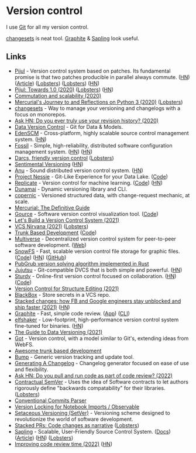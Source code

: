 # Version control

I use [Git](git.md) for all my version control.

[changesets](https://github.com/changesets/changesets) is neat tool. [Graphite](https://graphite.dev/) & [Sapling](https://github.com/facebook/sapling) look useful.

## Links

- [Pijul](https://nest.pijul.com/pijul_org/pijul) - Version control system based on patches. Its fundamental promise is that two patches producible in parallel always commute. ([HN](https://news.ycombinator.com/item?id=22021309)) ([Article](https://initialcommit.com/blog/pijul-version-control-system)) ([Lobsters](https://lobste.rs/s/sikahv/pijul_mathematically_sound_version)) ([Lobsters](https://lobste.rs/s/ya58ns/pijul_patch_based_distributed_version)) ([HN](https://news.ycombinator.com/item?id=29991417))
- [Pijul: Towards 1.0 (2020)](https://pijul.org/posts/2020-11-07-towards-1.0/) ([Lobsters](https://lobste.rs/s/ml1n24/pijul_towards_1_0)) ([HN](https://news.ycombinator.com/item?id=25032956))
- [Commutation and scalability (2020)](https://pijul.org/posts/2020-12-19-partials/)
- [Mercurial's Journey to and Reflections on Python 3 (2020)](https://gregoryszorc.com/blog/2020/01/13/mercurial%27s-journey-to-and-reflections-on-python-3/) ([Lobsters](https://lobste.rs/s/pnuak4/mercurial_s_journey_reflections_on))
- [changesets](https://github.com/changesets/changesets) - Way to manage your versioning and changelogs with a focus on monorepos.
- [Ask HN: Do you ever truly use your revision history? (2020)](https://news.ycombinator.com/item?id=22516414)
- [Data Version Control](https://github.com/iterative/dvc) - Git for Data & Models.
- [EdenSCM](https://github.com/facebookexperimental/eden) - Cross-platform, highly scalable source control management system. ([HN](https://news.ycombinator.com/item?id=31006003))
- [Fossil](https://www.fossil-scm.org/home/doc/trunk/www/index.wiki) - Simple, high-reliability, distributed software configuration management system. ([HN](https://news.ycombinator.com/item?id=24643200)) ([HN](https://news.ycombinator.com/item?id=30815693))
- [Darcs, friendly version control](https://darcsbook.acmelabs.space/) ([Lobsters](https://lobste.rs/s/zgpvwq/darcs_friendly_version_control))
- [Sentimental Versioning](http://sentimentalversioning.org/) ([HN](https://news.ycombinator.com/item?id=24751264))
- [Anu](https://anu.dev/) - Sound distributed version control system. ([HN](https://news.ycombinator.com/item?id=25001539))
- [Project Nessie](https://projectnessie.org/) - Git-Like Experience for your Data Lake. ([Code](https://github.com/projectnessie/nessie))
- [Replicate](https://replicate.ai/) - Version control for machine learning. ([Code](https://github.com/replicate/replicate)) ([HN](https://news.ycombinator.com/item?id=25150638))
- [Dunamai](https://github.com/mtkennerly/dunamai) - Dynamic versioning library and CLI.
- [copernic](https://github.com/amirouche/copernic) - Versioned structured data, with change-request mechanic, at scale.
- [Mercurial: The Definitive Guide](http://hgbook.red-bean.com/)
- [Gource](https://gource.io/) - Software version control visualization tool. ([Code](https://github.com/acaudwell/Gource))
- [Let's Build a Version Control System (2021)](https://shatterealm.netlify.app/programming/2021_01_02_shiv_lets_build_a_vcs)
- [VCS Nirvana (2021)](https://paulhammant.com/2020/01/19/vcs-nirvana/) ([Lobsters](https://lobste.rs/s/5iunpc/vcs_nirvana))
- [Trunk Based Development](https://trunkbaseddevelopment.com/) ([Code](https://github.com/paul-hammant/tbd))
- [Multiverse](https://github.com/multiverse-vcs/go-multiverse) - Decentralized version control system for peer-to-peer software development. ([Web](https://www.multiverse-vcs.com/))
- [SnowFS](https://www.snowtrack.io/) - Fast, scalable version control file storage for graphic files. ([Code](https://github.com/Snowtrack/SnowFS)) ([HN](https://news.ycombinator.com/item?id=26211540)) ([GitHub](https://github.com/Snowtrack))
- [PubGrub version solving algorithm implemented in Rust](https://github.com/pubgrub-rs/pubgrub)
- [Jujutsu](https://github.com/martinvonz/jj) - Git-compatible DVCS that is both simple and powerful. ([HN](https://news.ycombinator.com/item?id=30398662))
- [Sturdy](https://getsturdy.com/) - Online-first version control focused on collaboration. ([HN](https://news.ycombinator.com/item?id=28221109)) ([Code](https://github.com/sturdy-dev/sturdy))
- [Version Control for Structure Editing (2021)](https://alarmingdevelopment.org/?p=1570)
- [BlackBox](https://github.com/StackExchange/blackbox) - Store secrets in a VCS repo.
- [Stacked changes: how FB and Google engineers stay unblocked and ship faster (2021)](https://graphite.dev/blog/post/DThX8ffP1gmxWJChEv0y) ([HN](https://news.ycombinator.com/item?id=29255195))
- [Graphite](https://graphite.dev/) - Fast, simple code review. ([App](https://app.graphite.dev/)) ([CLI](https://github.com/screenplaydev/graphite-cli))
- [elfshaker](https://github.com/elfshaker/elfshaker) - Low-footprint, high-performance version control system fine-tuned for binaries. ([HN](https://news.ycombinator.com/item?id=29276557))
- [The Guide to Data Versioning (2021)](https://lakefs.io/data-versioning/)
- [Got](https://github.com/gotvc/got) - Version control, with a model similar to Git's, extending ideas from WebFS.
- [Awesome trunk based development](https://github.com/cgbystrom/awesome-trunk-based-dev)
- [Bump](https://github.com/wader/bump) - Generic version tracking and update tool.
- [Generating A Changelog](https://github.com/Kong/changelog-generator) - Changelog generator focused on ease of use and flexibility.
- [Ask HN: Do you pull and run code as part of code review? (2022)](https://news.ycombinator.com/item?id=30577735)
- [Contractual SemVer](https://github.com/pschanely/contractual-semver) - Uses the idea of Software contracts to let authors rigorously define "backwards compatability" for their libraries. ([Lobsters](https://lobste.rs/s/vr7m10/contractual_semver))
- [Conventional Commits Parser](https://github.com/conventional-commits/parser)
- [Version Locking for Notebook Imports / Observable](https://observablehq.com/@observablehq/version-locking-for-notebook-imports)
- [Setaceous Versioning (SetVer)](https://github.com/RocketRace/setver) - Versioning scheme designed to revolutionize the world of software development.
- [Stacked PRs: Code changes as narrative](https://blog.aviator.co/stacked-prs-code-changes-as-narrative/) ([Lobsters](https://lobste.rs/s/iyhrkb/stacked_prs_code_changes_as_narrative))
- [Sapling](https://github.com/facebook/sapling) - Scalable, User-Friendly Source Control System. ([Docs](https://sapling-scm.com/docs/introduction/getting-started/)) ([Article](https://engineering.fb.com/2022/11/15/open-source/sapling-source-control-scalable/)) ([HN](https://news.ycombinator.com/item?id=33612410)) ([Lobsters](https://lobste.rs/s/6jllik/sapling_source_control_s_user_friendly))
- [Improving code review time (2022)](https://engineering.fb.com/2022/11/16/culture/meta-code-review-time-improving/) ([HN](https://news.ycombinator.com/item?id=33646504))
